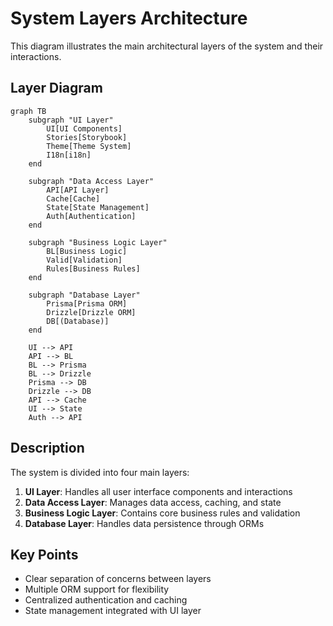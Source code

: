 # System Layers Architecture

This diagram illustrates the main architectural layers of the system and their interactions.

## Layer Diagram

```mermaid
graph TB
    subgraph "UI Layer"
        UI[UI Components]
        Stories[Storybook]
        Theme[Theme System]
        I18n[i18n]
    end

    subgraph "Data Access Layer"
        API[API Layer]
        Cache[Cache]
        State[State Management]
        Auth[Authentication]
    end

    subgraph "Business Logic Layer"
        BL[Business Logic]
        Valid[Validation]
        Rules[Business Rules]
    end

    subgraph "Database Layer"
        Prisma[Prisma ORM]
        Drizzle[Drizzle ORM]
        DB[(Database)]
    end

    UI --> API
    API --> BL
    BL --> Prisma
    BL --> Drizzle
    Prisma --> DB
    Drizzle --> DB
    API --> Cache
    UI --> State
    Auth --> API
```

## Description

The system is divided into four main layers:

1. **UI Layer**: Handles all user interface components and interactions
2. **Data Access Layer**: Manages data access, caching, and state
3. **Business Logic Layer**: Contains core business rules and validation
4. **Database Layer**: Handles data persistence through ORMs

## Key Points

- Clear separation of concerns between layers
- Multiple ORM support for flexibility
- Centralized authentication and caching
- State management integrated with UI layer
